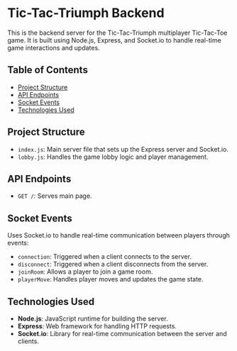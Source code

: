 # Tic-Tac-Triumph Backend

This is the backend server for the Tic-Tac-Triumph multiplayer Tic-Tac-Toe game. It is built using Node.js, Express, and Socket.io to handle real-time game interactions and updates.

## Table of Contents

- [Project Structure](#project-structure)
- [API Endpoints](#api-endpoints)
- [Socket Events](#socket-events)
- [Technologies Used](#technologies-used)


## Project Structure
- `index.js`: Main server file that sets up the Express server and Socket.io.
- `lobby.js`: Handles the game lobby logic and player management.

## API Endpoints
- `GET /`: Serves main page.

## Socket Events
Uses Socket.io to handle real-time communication between players through events:

- `connection`: Triggered when a client connects to the server.
- `disconnect`: Triggered when a client disconnects from the server.
- `joinRoom`: Allows a player to join a game room.
- `playerMove`: Handles player moves and updates the game state.

## Technologies Used
- **Node.js**: JavaScript runtime for building the server.
- **Express**: Web framework for handling HTTP requests.
- **Socket.io**: Library for real-time communication between the server and clients.
